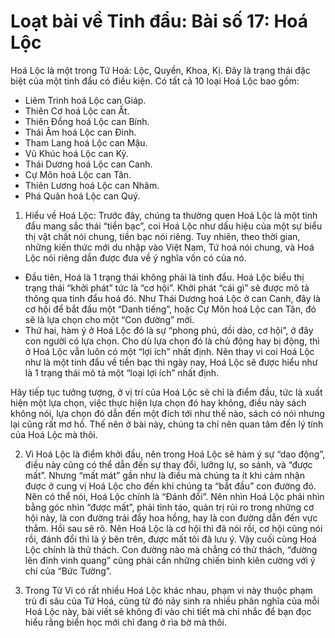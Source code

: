 # Loạt bài về Tinh đẩu: Bài số 17: Hoá Lộc

Hoá Lộc là một trong Tứ Hoá: Lộc, Quyền, Khoa, Kị. Đây là trạng thái đặc biệt của một tinh đẩu có điều kiện. Có tất cả 10 loại Hoá Lộc bao gồm:
- Liêm Trinh hoá Lộc can Giáp.
- Thiên Cơ hoá Lộc can Ất.
- Thiên Đồng hoá Lộc can Bính.
- Thái Âm hoá Lộc can Đinh.
- Tham Lang hoá Lộc can Mậu.
- Vũ Khúc hoá Lộc can Kỷ.
- Thái Dương hoá Lộc can Canh.
- Cự Môn hoá Lộc can Tân.
- Thiên Lương hoá Lộc can Nhâm.
- Phá Quân hoá Lộc can Quý.

1. Hiểu về Hoá Lộc: Trước đây, chúng ta thường quen Hoá Lộc là một tinh đẩu mang sắc thái “tiền bạc”, coi Hoá Lộc như dấu hiệu của một sự biểu thị vật chất nói chung, tiền bạc nói riêng. Tuy nhiên, theo thời gian, những kiến thức mới du nhập vào Việt Nam, Tứ hoá nói chung, và Hoá Lộc nói riêng dần được đưa về ý nghĩa vốn có của nó.
- Đầu tiên, Hoá là 1 trạng thái không phải là tinh đẩu. Hoá Lộc biểu thị trạng thái “khởi phát” tức là “cơ hội”. Khởi phát “cái gì” sẽ được mô tả thông qua tinh đẩu hoá đó. Như Thái Dương hoá Lộc ở can Canh, đây là cơ hội để bắt đầu một “Danh tiếng”, hoặc Cự Môn hoá Lộc can Tân, đó sẽ là lựa chọn cho một “Con đường” mới.
- Thứ hai, hàm ý ở Hoá Lộc đó là sự “phong phú, dồi dào, cơ hội”, ở đây con người có lựa chọn. Cho dù lựa chọn đó là chủ động hay bị động, thì ở Hoá Lộc vẫn luôn có một “lợi ích” nhất định. Nên thay vì coi Hoá Lộc như là một tinh đẩu về tiền bạc thì ngày nay, Hoá Lộc sẽ được hiểu như là 1 trạng thái mô tả một “loại lợi ích” nhất định.

Hãy tiếp tục tưởng tượng, ở vị trí của Hoá Lộc sẽ chỉ là điểm đầu, tức là xuất hiện một lựa chọn, việc thực hiện lựa chọn đó hay không, điều này sách không nói, lựa chọn đó dẫn đến một đích tới như thế nào, sách có nói nhưng lại cũng rất mơ hồ. Thế nên ở bài này, chúng ta chỉ nên quan tâm đến lý tính của Hoá Lộc mà thôi.

2. Vì Hoá Lộc là điểm khởi đầu, nên trong Hoá Lộc sẽ hàm ý sự “dao động”, điều này cũng có thể dẫn đến sự thay đổi, lưỡng lự, so sánh, và “được mất”. Nhưng “mất mát” gần như là điều mà chúng ta ít khi cảm nhận được ở cung vị Hoá Lộc cho đến khi chúng ta “bắt đầu” con đường đó. Nên có thể nói, Hoá Lộc chính là “Đánh đổi”. Nên nhìn Hoá Lộc phải nhìn bằng góc nhìn “được mất”, phải tỉnh táo, quản trị rủi ro trong những cơ hội này, là con đường trải đầy hoa hồng, hay là con đường dẫn đến vực thẳm. Hồi sau sẽ rõ. Nên Hoá Lộc là cơ hội thì đã nói rồi, cơ hội cũng nói rồi, đánh đổi thì là ý bên trên, được mất tôi đã lưu ý. Vậy cuối cùng Hoá Lộc chính là thử thách. Con đường nào mà chẳng có thử thách, “đường lên đỉnh vinh quang” cũng phải cần những chiến binh kiên cường với ý chí của “Bức Tường”.

3. Trong Tử Vi có rất nhiều Hoá Lộc khác nhau, phạm vi này thuộc phạm trù đi sâu của Tứ Hoá, cũng từ đó nảy sinh ra nhiều phân nghĩa của mỗi Hoá Lộc này, bài viết sẽ không đi vào chi tiết mà chỉ nhắc để bạn đọc hiểu rằng biển học mới chỉ đang ở rìa bờ mà thôi.
